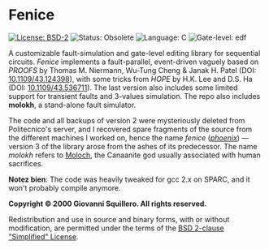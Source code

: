 Fenice
======

[![License: BSD-2](https://img.shields.io/badge/license-bsd-green.svg)](/LICENSE.md)
![Status: Obsolete](https://img.shields.io/badge/status-obsolete-red.svg)
![Language: C](https://img.shields.io/badge/language-C-blue.svg)
![Gate-level: edf](https://img.shields.io/badge/gate--level-edf-8877cc.svg)

A customizable fault-simulation and gate-level editing library for sequential circuits. *Fenice* implements a fault-parallel, event-driven vaguely based on *PROOFS* by Thomas M. Niermann, Wu-Tung Cheng & Janak H. Patel (DOI: [10.1109/43.124398](http://dx.doi.org/10.1109/43.124398)), with some tricks from *HOPE* by H.K. Lee and D.S. Ha (DOI: [10.1109/43.536711](http://dx.doi.org/10.1109/43.536711)). The last version also includes some limited support for transient faults and 3-values simulation. The repo also includes **molokh**, a stand-alone fault simulator.

The code and all backups of version 2 were mysteriously deleted from Politecnico's server, and I recovered spare fragments of the source from the different machines I worked on, hence the name *fenice* ([*phoenix*](https://en.wikipedia.org/wiki/Phoenix_(mythology))) — version 3 of the library arose from the ashes of its predecessor. The name *molokh* refers to [Moloch](https://en.wikipedia.org/wiki/Moloch), the Canaanite god usually associated with human sacrifices.

**Notez bien**: The code was heavily tweaked for gcc 2.x on SPARC, and it won't probably compile anymore.

**Copyright © 2000 Giovanni Squillero. All rights reserved.**

Redistribution and use in source and binary forms, with or without modification, are permitted under the terms of the [BSD 2-clause "Simplified" License](/LICENSE.md).
